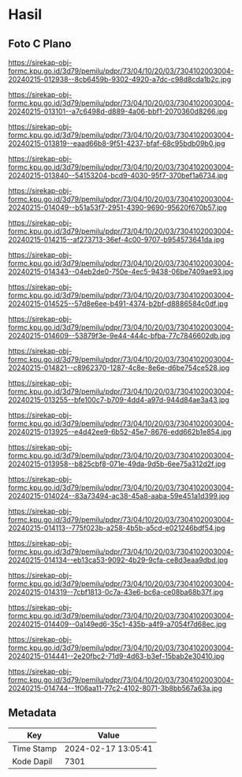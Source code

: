 # Hasil

## Foto C Plano

https://sirekap-obj-formc.kpu.go.id/3d79/pemilu/pdpr/73/04/10/20/03/7304102003004-20240215-012938--8cb6459b-9302-4920-a7dc-c98d8cda1b2c.jpg

https://sirekap-obj-formc.kpu.go.id/3d79/pemilu/pdpr/73/04/10/20/03/7304102003004-20240215-013101--a7c6498d-d889-4a06-bbf1-2070360d8266.jpg

https://sirekap-obj-formc.kpu.go.id/3d79/pemilu/pdpr/73/04/10/20/03/7304102003004-20240215-013819--eaad66b8-9f51-4237-bfaf-68c95bdb09b0.jpg

https://sirekap-obj-formc.kpu.go.id/3d79/pemilu/pdpr/73/04/10/20/03/7304102003004-20240215-013840--54153204-bcd9-4030-95f7-370bef1a6734.jpg

https://sirekap-obj-formc.kpu.go.id/3d79/pemilu/pdpr/73/04/10/20/03/7304102003004-20240215-014049--b51a53f7-2951-4390-9690-95620f670b57.jpg

https://sirekap-obj-formc.kpu.go.id/3d79/pemilu/pdpr/73/04/10/20/03/7304102003004-20240215-014215--af273713-36ef-4c00-9707-b954573641da.jpg

https://sirekap-obj-formc.kpu.go.id/3d79/pemilu/pdpr/73/04/10/20/03/7304102003004-20240215-014343--04eb2de0-750e-4ec5-9438-06be7409ae93.jpg

https://sirekap-obj-formc.kpu.go.id/3d79/pemilu/pdpr/73/04/10/20/03/7304102003004-20240215-014525--57d8e6ee-b491-4374-b2bf-d8886584c0df.jpg

https://sirekap-obj-formc.kpu.go.id/3d79/pemilu/pdpr/73/04/10/20/03/7304102003004-20240215-014609--53879f3e-9e44-444c-bfba-77c7846602db.jpg

https://sirekap-obj-formc.kpu.go.id/3d79/pemilu/pdpr/73/04/10/20/03/7304102003004-20240215-014821--c8962370-1287-4c8e-8e6e-d6be754ce528.jpg

https://sirekap-obj-formc.kpu.go.id/3d79/pemilu/pdpr/73/04/10/20/03/7304102003004-20240215-013255--bfe100c7-b709-4dd4-a97d-944d84ae3a43.jpg

https://sirekap-obj-formc.kpu.go.id/3d79/pemilu/pdpr/73/04/10/20/03/7304102003004-20240215-013925--e4d42ee9-6b52-45e7-8676-edd662b1e854.jpg

https://sirekap-obj-formc.kpu.go.id/3d79/pemilu/pdpr/73/04/10/20/03/7304102003004-20240215-013958--b825cbf8-071e-49da-9d5b-6ee75a312d2f.jpg

https://sirekap-obj-formc.kpu.go.id/3d79/pemilu/pdpr/73/04/10/20/03/7304102003004-20240215-014024--83a73494-ac38-45a8-aaba-59e451a1d399.jpg

https://sirekap-obj-formc.kpu.go.id/3d79/pemilu/pdpr/73/04/10/20/03/7304102003004-20240215-014113--775f023b-a258-4b5b-a5cd-e021246bdf54.jpg

https://sirekap-obj-formc.kpu.go.id/3d79/pemilu/pdpr/73/04/10/20/03/7304102003004-20240215-014134--eb13ca53-9092-4b29-9cfa-ce8d3eaa9dbd.jpg

https://sirekap-obj-formc.kpu.go.id/3d79/pemilu/pdpr/73/04/10/20/03/7304102003004-20240215-014319--7cbf1813-0c7a-43e6-bc6a-ce08ba68b37f.jpg

https://sirekap-obj-formc.kpu.go.id/3d79/pemilu/pdpr/73/04/10/20/03/7304102003004-20240215-014409--0a149ed6-35c1-435b-a4f9-a7054f7d68ec.jpg

https://sirekap-obj-formc.kpu.go.id/3d79/pemilu/pdpr/73/04/10/20/03/7304102003004-20240215-014441--2e20fbc2-71d9-4d63-b3ef-15bab2e30410.jpg

https://sirekap-obj-formc.kpu.go.id/3d79/pemilu/pdpr/73/04/10/20/03/7304102003004-20240215-014744--1f06aa11-77c2-4102-8071-3b8bb567a63a.jpg


## Metadata

| Key        | Value               |
| ---------- | ------------------- |
| Time Stamp | 2024-02-17 13:05:41 |
| Kode Dapil | 7301                |



